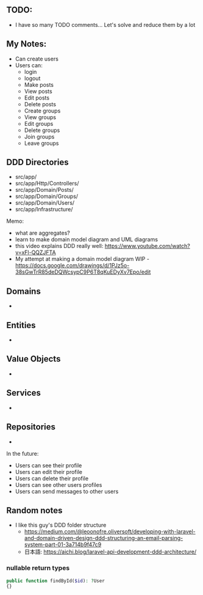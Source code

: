 ## TODO:
- I have so many TODO comments... Let's solve and reduce them by a lot

## My Notes:
- Can create users 
- Users can:
  - login
  - logout
  - Make posts
  - View posts
  - Edit posts
  - Delete posts
  - Create groups
  - View groups
  - Edit groups
  - Delete groups
  - Join groups
  - Leave groups
  
## DDD Directories
- src/app/
- src/app/Http/Controllers/
- src/app/Domain/Posts/
- src/app/Domain/Groups/
- src/app/Domain/Users/
- src/app/Infrastructure/

Memo:
- what are aggregates?
- learn to make domain model diagram and UML diagrams
- this video explains DDD really well: https://www.youtube.com/watch?v=xFl-QQZJFTA
- My attempt at making a domain model diagram WIP - https://docs.google.com/drawings/d/1PJz5o-38sGwTrR85deDQWcsypC9P6T8qKuEDyXv7Epo/edit

## Domains
- 

## Entities
- 

## Value Objects
- 

## Services
- 

## Repositories
-  

In the future:
- Users can see their profile
- Users can edit their profile
- Users can delete their profile
- Users can see other users profiles
- Users can send messages to other users

## Random notes
- I like this guy's DDD folder structure
  - https://medium.com/@leoonofre.oliversoft/developing-with-laravel-and-domain-driven-design-ddd-structuring-an-email-parsing-system-part-01-3a714b9f47c9
  - 日本語: https://aichi.blog/laravel-api-development-ddd-architecture/

### nullable return types
```php
public function findById($id): ?User
{}
```

